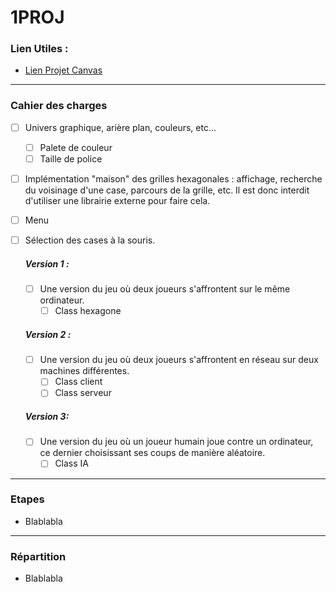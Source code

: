 # 1PROJ

### Lien Utiles :

-   [Lien Projet Canvas](https://canvas.supinfo.com/courses/23/assignments/6033?module_item_id=8573)

---

### Cahier des charges

-   [ ] Univers graphique, arière plan, couleurs, etc...

    -   [ ] Palete de couleur
    -   [ ] Taille de police

-   [ ] Implémentation "maison" des grilles hexagonales : affichage, recherche du voisinage d'une case, parcours de la grille, etc. Il est donc interdit d'utiliser une librairie externe pour faire cela.
-   [ ] Menu
-   [ ] Sélection des cases à la souris.

    ##### Version 1 :

    -   [ ] Une version du jeu où deux joueurs s'affrontent sur le même ordinateur.
        -   [ ] Class hexagone

    ##### Version 2 :

    -   [ ] Une version du jeu où deux joueurs s'affrontent en réseau sur deux machines différentes.
        -   [ ] Class client
        -   [ ] Class serveur

    ##### Version 3:

    -   [ ] Une version du jeu où un joueur humain joue contre un ordinateur, ce dernier choisissant ses coups de manière aléatoire.
        -   [ ] Class IA

---

### Etapes

-   Blablabla

---

### Répartition

-   Blablabla
